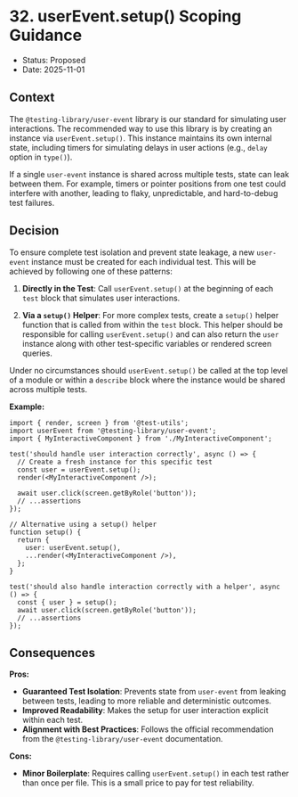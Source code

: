 # 32. userEvent.setup() Scoping Guidance

- Status: Proposed
- Date: 2025-11-01

## Context

The `@testing-library/user-event` library is our standard for simulating user interactions. The recommended way to use this library is by creating an instance via `userEvent.setup()`. This instance maintains its own internal state, including timers for simulating delays in user actions (e.g., `delay` option in `type()`).

If a single `user-event` instance is shared across multiple tests, state can leak between them. For example, timers or pointer positions from one test could interfere with another, leading to flaky, unpredictable, and hard-to-debug test failures.

## Decision

To ensure complete test isolation and prevent state leakage, a new `user-event` instance must be created for each individual test. This will be achieved by following one of these patterns:

1.  **Directly in the Test**: Call `userEvent.setup()` at the beginning of each `test` block that simulates user interactions.

2.  **Via a `setup()` Helper**: For more complex tests, create a `setup()` helper function that is called from within the `test` block. This helper should be responsible for calling `userEvent.setup()` and can also return the `user` instance along with other test-specific variables or rendered screen queries.

Under no circumstances should `userEvent.setup()` be called at the top level of a module or within a `describe` block where the instance would be shared across multiple tests.

**Example:**

```tsx
import { render, screen } from '@test-utils';
import userEvent from '@testing-library/user-event';
import { MyInteractiveComponent } from './MyInteractiveComponent';

test('should handle user interaction correctly', async () => {
  // Create a fresh instance for this specific test
  const user = userEvent.setup();
  render(<MyInteractiveComponent />);

  await user.click(screen.getByRole('button'));
  // ...assertions
});

// Alternative using a setup() helper
function setup() {
  return {
    user: userEvent.setup(),
    ...render(<MyInteractiveComponent />),
  };
}

test('should also handle interaction correctly with a helper', async () => {
  const { user } = setup();
  await user.click(screen.getByRole('button'));
  // ...assertions
});
```

## Consequences

**Pros:**

- **Guaranteed Test Isolation**: Prevents state from `user-event` from leaking between tests, leading to more reliable and deterministic outcomes.
- **Improved Readability**: Makes the setup for user interaction explicit within each test.
- **Alignment with Best Practices**: Follows the official recommendation from the `@testing-library/user-event` documentation.

**Cons:**

- **Minor Boilerplate**: Requires calling `userEvent.setup()` in each test rather than once per file. This is a small price to pay for test reliability.
